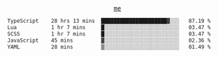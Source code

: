 <p align="center">
  <samp>
    <a href="https://yiwwhl.com">me</a>
  </samp>
</p>

<!--START_SECTION:waka-->

```txt
TypeScript    28 hrs 13 mins  █████████████████████▓░░░   87.19 %
Lua           1 hr 7 mins     █░░░░░░░░░░░░░░░░░░░░░░░░   03.47 %
SCSS          1 hr 7 mins     █░░░░░░░░░░░░░░░░░░░░░░░░   03.47 %
JavaScript    45 mins         ▓░░░░░░░░░░░░░░░░░░░░░░░░   02.36 %
YAML          28 mins         ▒░░░░░░░░░░░░░░░░░░░░░░░░   01.49 %
```

<!--END_SECTION:waka-->